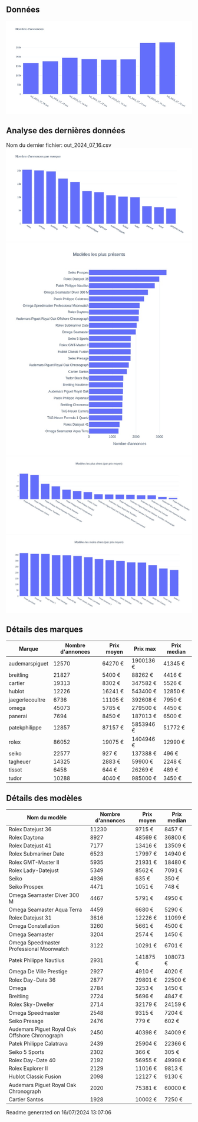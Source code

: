 
## Données
![image](./out/count_per_day.jpeg)

## Analyse des dernières données
Nom du dernier fichier: out_2024_07_16.csv
![image](./out/count_per_brand.jpeg)
![image](./out/count_per_name.jpeg)
![image](./out/avg_price_per_name_desc.jpeg)
![image](./out/avg_price_per_name_asc.jpeg)

## Détails des marques
|Marque|Nombre d'annonces|Prix moyen|Prix max|Prix median|
|------|-----------------|----------|--------|-----------|
|audemarspiguet|12570|64270 €|1900136 €|41345 €| 
|breitling|21827|5400 €|88262 €|4416 €| 
|cartier|19313|8302 €|347582 €|5526 €| 
|hublot|12226|16241 €|543400 €|12850 €| 
|jaegerlecoultre|6736|11105 €|392608 €|7950 €| 
|omega|45073|5785 €|279500 €|4450 €| 
|panerai|7694|8450 €|187013 €|6500 €| 
|patekphilippe|12857|87157 €|5853946 €|51772 €| 
|rolex|86052|19075 €|1404946 €|12990 €| 
|seiko|22577|927 €|137388 €|496 €| 
|tagheuer|14325|2883 €|59900 €|2248 €| 
|tissot|6458|644 €|26269 €|489 €| 
|tudor|10288|4040 €|985000 €|3450 €| 

## Détails des modèles
Nom du modèle|Nombre d'annonces|Prix moyen|Prix median|
|-------------|-----------------|----------|-----------|
|Rolex Datejust 36|11230|9715 €|8457 €| 
|Rolex Daytona|8927|48569 €|36800 €| 
|Rolex Datejust 41|7177|13416 €|13509 €| 
|Rolex Submariner Date|6523|17997 €|14940 €| 
|Rolex GMT-Master II|5935|21931 €|18480 €| 
|Rolex Lady-Datejust|5349|8562 €|7091 €| 
|Seiko|4936|635 €|350 €| 
|Seiko Prospex|4471|1051 €|748 €| 
|Omega Seamaster Diver 300 M|4467|5791 €|4950 €| 
|Omega Seamaster Aqua Terra|4459|6680 €|5290 €| 
|Rolex Datejust 31|3616|12226 €|11099 €| 
|Omega Constellation|3260|5661 €|4500 €| 
|Omega Seamaster|3204|2574 €|1450 €| 
|Omega Speedmaster Professional Moonwatch|3122|10291 €|6701 €| 
|Patek Philippe Nautilus|2931|141875 €|108073 €| 
|Omega De Ville Prestige|2927|4910 €|4020 €| 
|Rolex Day-Date 36|2877|29801 €|22500 €| 
|Omega|2784|3253 €|1450 €| 
|Breitling|2724|5696 €|4847 €| 
|Rolex Sky-Dweller|2714|32179 €|24159 €| 
|Omega Speedmaster|2548|9315 €|7204 €| 
|Seiko Presage|2476|779 €|602 €| 
|Audemars Piguet Royal Oak Offshore Chronograph|2450|40398 €|34009 €| 
|Patek Philippe Calatrava|2439|25904 €|22366 €| 
|Seiko 5 Sports|2302|366 €|305 €| 
|Rolex Day-Date 40|2192|56955 €|49998 €| 
|Rolex Explorer II|2129|11016 €|9813 €| 
|Hublot Classic Fusion|2098|12127 €|9130 €| 
|Audemars Piguet Royal Oak Chronograph|2020|75381 €|60000 €| 
|Cartier Santos|1928|10002 €|7250 €| 


 Readme generated on 16/07/2024 13:07:06